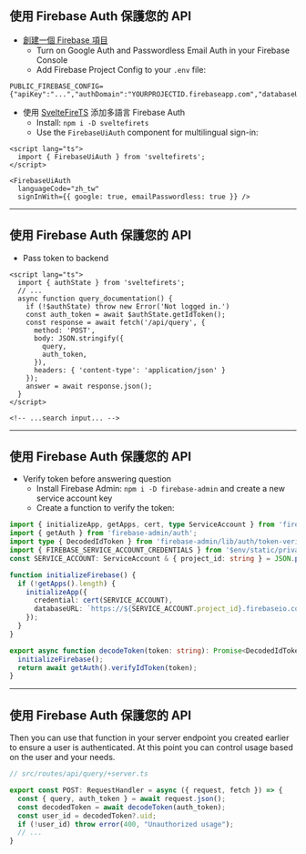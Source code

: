 ## <logos-firebase/> 使用 Firebase Auth 保護您的 API <!-- Secure your API with Firebase Auth -->

- [創建一個 Firebase 項目](https://firebase.google.com/?hl=zh-cn) <!-- Create a Firebase Project -->
  - Turn on Google Auth and Passwordless Email Auth in your Firebase Console
  - Add Firebase Project Config to your `.env` file: 
```
PUBLIC_FIREBASE_CONFIG={"apiKey":"...","authDomain":"YOURPROJECTID.firebaseapp.com","databaseURL":"https://YOURPROJECTID.firebaseio.com","projectId":"YOURPROJECTID","storageBucket":"YOURPROJECTID.appspot.com","messagingSenderId":"...","appId":"...","measurementId":"..."}
```

<div mt-5 v-click>

- 使用 [SvelteFireTS](https://sveltefirets.vercel.app/) 添加多語言 Firebase Auth <!-- Use SvelteFireTS to add multilingual Firebase Auth -->
  - Install: `npm i -D sveltefirets`
  - Use the `FirebaseUiAuth` component for multilingual sign-in:
```svelte
<script lang="ts">
  import { FirebaseUiAuth } from 'sveltefirets';
</script>

<FirebaseUiAuth 
  languageCode="zh_tw" 
  signInWith={{ google: true, emailPasswordless: true }} />
```
</div>

<!-- 
1. Create a Firebase Project - there are many good guides already on how to do this. 
2. 
-->

---

## <logos-firebase/> 使用 Firebase Auth 保護您的 API <!-- Secure your API with Firebase Auth -->

- Pass token to backend
```svelte {2,5-6,11}
<script lang="ts">
  import { authState } from 'sveltefirets';
  // ...
  async function query_documentation() {
    if (!$authState) throw new Error('Not logged in.')
    const auth_token = await $authState.getIdToken();
    const response = await fetch('/api/query', {
      method: 'POST',
      body: JSON.stringify({ 
        query,
        auth_token,
      }),
      headers: { 'content-type': 'application/json' }
    });
    answer = await response.json();
  }
</script>

<!-- ...search input... -->
```

---

## <logos-firebase/> 使用 Firebase Auth 保護您的 API <!-- Secure your API with Firebase Auth -->

- Verify token before answering question
  - Install Firebase Admin: `npm i -D firebase-admin` and create a new service account key
  - Create a function to verify the token:

```ts {all|4-5|9-13,17|16-19}
import { initializeApp, getApps, cert, type ServiceAccount } from 'firebase-admin/app';
import { getAuth } from 'firebase-admin/auth';
import type { DecodedIdToken } from 'firebase-admin/lib/auth/token-verifier';
import { FIREBASE_SERVICE_ACCOUNT_CREDENTIALS } from '$env/static/private';
const SERVICE_ACCOUNT: ServiceAccount & { project_id: string } = JSON.parse(FIREBASE_SERVICE_ACCOUNT_CREDENTIALS); 

function initializeFirebase() {
  if (!getApps().length) {
    initializeApp({
      credential: cert(SERVICE_ACCOUNT),
      databaseURL: `https://${SERVICE_ACCOUNT.project_id}.firebaseio.com`
    });
  }
}

export async function decodeToken(token: string): Promise<DecodedIdToken> {
  initializeFirebase();
  return await getAuth().verifyIdToken(token);
}
```

---

## <logos-firebase/> 使用 Firebase Auth 保護您的 API <!-- Secure your API with Firebase Auth -->

Then you can use that function in your server endpoint you created earlier to ensure a user is authenticated. At this point you can control usage based on the user and your needs. 

```ts
// src/routes/api/query/+server.ts

export const POST: RequestHandler = async ({ request, fetch }) => {
  const { query, auth_token } = await request.json();
  const decodedToken = await decodeToken(auth_token);
  const user_id = decodedToken?.uid;
  if (!user_id) throw error(400, "Unauthorized usage");
  // ...
}
```